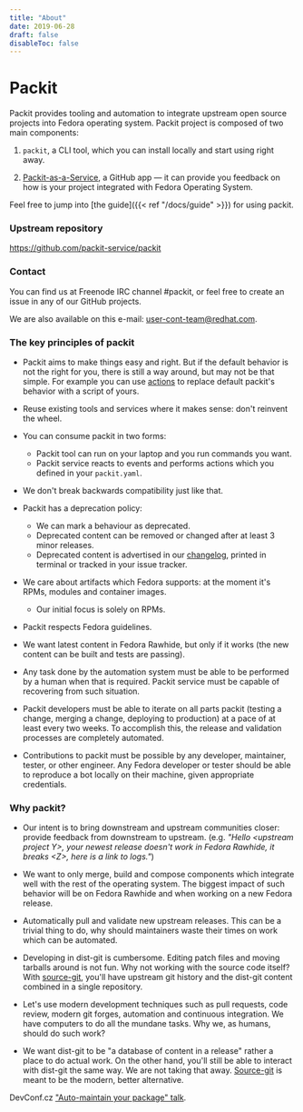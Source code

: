 ```yaml
---
title: "About"
date: 2019-06-28
draft: false
disableToc: false
---
```


# Packit

Packit provides tooling and automation to integrate upstream open source
projects into Fedora operating system. Packit project is composed of two main
components:

1. `packit`, a CLI tool, which you can install locally and start using right away.

2. [Packit-as-a-Service](https://github.com/marketplace/packit-as-a-service), a
   GitHub app — it can provide you feedback on how is your project integrated
   with Fedora Operating System.

Feel free to jump into [the guide]({{< ref "/docs/guide" >}}) for using packit.

### Upstream repository

https://github.com/packit-service/packit


### Contact

You can find us at Freenode IRC channel #packit, or feel free to create an
issue in any of our GitHub projects.

We are also available on this e-mail: user-cont-team@redhat.com.


### The key principles of packit

* Packit aims to make things easy and right. But if the default behavior is not
  the right for you, there is still a way around, but may not be that simple.
  For example you can use
  [actions](/docs/actions/)
  to replace default packit's behavior with a script of yours.

* Reuse existing tools and services where it makes sense: don't reinvent the
  wheel.

* You can consume packit in two forms:
  * Packit tool can run on your laptop and you run commands you want.
  * Packit service reacts to events and performs actions which you
    defined in your `packit.yaml`.

* We don't break backwards compatibility just like that.

* Packit has a deprecation policy:
  * We can mark a behaviour as deprecated.
  * Deprecated content can be removed or changed after at least 3 minor
    releases.
  * Deprecated content is advertised in our
    [changelog](https://github.com/packit-service/packit/blob/master/CHANGELOG.md),
    printed in terminal or tracked in your issue tracker.

* We care about artifacts which Fedora supports: at the moment it's RPMs,
  modules and container images.
  * Our initial focus is solely on RPMs.

* Packit respects Fedora guidelines.

* We want latest content in Fedora Rawhide, but only if it works (the new
  content can be built and tests are passing).

* Any task done by the automation system must be able to be performed by a
  human when that is required. Packit service must be capable of recovering
  from such situation.

* Packit developers must be able to iterate on all parts packit (testing a
  change, merging a change, deploying to production) at a pace of at least
  every two weeks. To accomplish this, the release and validation processes are
  completely automated.

* Contributions to packit must be possible by any developer, maintainer,
  tester, or other engineer. Any Fedora developer or tester should be able to
  reproduce a bot locally on their machine, given appropriate credentials.

<!--more-->


### Why packit?

 * Our intent is to bring downstream and upstream communities closer: provide
   feedback from downstream to upstream. (e.g. *"Hello \<upstream project Y>,
   your newest release doesn't work in Fedora Rawhide, it breaks \<Z>, here is
   a link to logs."*)

 * We want to only merge, build and compose components which integrate well
   with the rest of the operating system. The biggest impact of such behavior
   will be on Fedora Rawhide and when working on a new Fedora release.

 * Automatically pull and validate new upstream releases. This can be a trivial
   thing to do, why should maintainers waste their times on work which can be
   automated.

 * Developing in dist-git is cumbersome. Editing patch files and moving
   tarballs around is not fun. Why not working with the source code itself?
   With [source-git](/source-git/), you'll have upstream git history and the
   dist-git content combined in a single repository.

 * Let's use modern development techniques such as pull requests, code review,
   modern git forges, automation and continuous integration. We have computers
   to do all the mundane tasks. Why we, as humans, should do such work?

 * We want dist-git to be "a database of content in a release" rather a place
   to do actual work. On the other hand, you'll still be able to interact with
   dist-git the same way. We are not taking that away.
   [Source-git](/source-git/) is meant to be the modern, better alternative.

DevConf.cz ["Auto-maintain your package" talk](https://www.youtube.com/watch?v=KpF27v6K4Oc).
